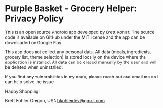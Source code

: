 # Purple Basket - Grocery Helper: Privacy Policy

This is an open source Android app developed by Brett Kohler. The source code is available on
GitHub under the MIT license and the app can be downloaded on Google Play.

This app does not collect any personal data. All data (meals, ingredients, grocery list, theme selection)
is stored locally on the device where the application is installed. All data can be erased manually by the
user and will be deleted when uninstalled.

If you find any vulnerabilities in my code, please reach out and email me so I can help solve the issue.

Happy Shopping!

Brett Kohler
Oregon, USA
bkohlerdev@gmail.com
